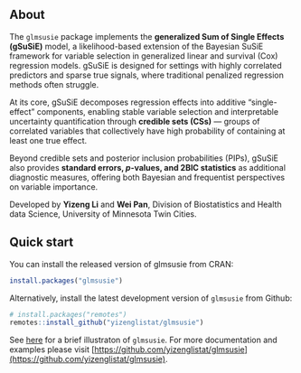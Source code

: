 ## About

The `glmsusie` package implements the **generalized Sum of Single Effects (gSuSiE)** model, a likelihood-based extension of the Bayesian SuSiE framework for variable selection in generalized linear and survival (Cox) regression models. gSuSiE is designed for settings with highly correlated predictors and sparse true signals, where traditional penalized regression methods often struggle.

At its core, gSuSiE decomposes regression effects into additive “single-effect” components, enabling stable variable selection and interpretable uncertainty quantification through **credible sets (CSs)** — groups of correlated variables that collectively have high probability of containing at least one true effect. 

Beyond credible sets and posterior inclusion probabilities (PIPs), gSuSiE also provides **standard errors, $p$-values, and 2BIC statistics** as additional diagnostic measures, offering both Bayesian and frequentist perspectives on variable importance.

Developed by **Yizeng Li** and **Wei Pan**, Division of Biostatistics and Health data Science, University of Minnesota Twin Cities.


## Quick start

You can install the released version of glmsusie from CRAN:

```r
install.packages("glmsusie")
```

Alternatively, install the latest development version of `glmsusie` from Github:

```r
# install.packages("remotes")
remotes::install_github("yizenglistat/glmsusie")
```

See [here](articles/mwe.html) for a brief illustraton of `glmsusie`. For more documentation and examples please visit [https://github.com/yizenglistat/glmsusie](https://github.com/yizenglistat/glmsusie).